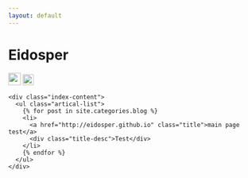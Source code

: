 ```yaml
---
layout: default
---
```


<body>
  <div class="index-wrapper">
    <div class="aside">
      <div class="info-card">
        <h1>Eidosper</h1>
        <a href="http://weibo.com/eidosper/" target="_blank"><img src="http://www.weibo.com/favicon.ico" alt="" width="25"/></a>
        <a href="http://site.douban.com/eidosper/" target="_blank"><img src="http://www.douban.com/favicon.ico" alt="" width="22"/></a>
      </div>
      <div id="particles-js"></div>
    </div>

    <div class="index-content">
      <ul class="artical-list">
        {% for post in site.categories.blog %}
        <li>
          <a href="http://eidosper.github.io" class="title">main page test</a>
          <div class="title-desc">Test</div>
        </li>
        {% endfor %}
      </ul>
    </div>
  </div>
</body>
